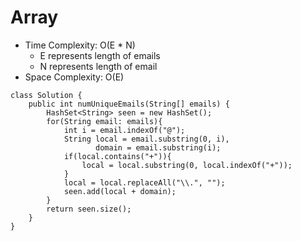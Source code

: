 # Array
* Time Complexity: O(E * N)
	* E represents length of emails
	* N represents length of email
* Space Complexity: O(E)
```
class Solution {
    public int numUniqueEmails(String[] emails) {
        HashSet<String> seen = new HashSet();
        for(String email: emails){
            int i = email.indexOf("@");
            String local = email.substring(0, i),
                   domain = email.substring(i);
            if(local.contains("+")){
                local = local.substring(0, local.indexOf("+"));
            }
            local = local.replaceAll("\\.", "");
            seen.add(local + domain);
        }
        return seen.size();
    }
}
```